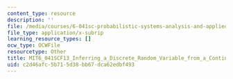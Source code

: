 ```yaml
---
content_type: resource
description: ''
file: /media/courses/6-041sc-probabilistic-systems-analysis-and-applied-probability-fall-2013/c2d46afc5b715d38bb67dca62edbf493_MIT6_041SCF13_Inferring_a_Discrete_Random_Variable_from_a_Continuous_Measurement_300k.vtt
file_type: application/x-subrip
learning_resource_types: []
ocw_type: OCWFile
resourcetype: Other
title: MIT6_041SCF13_Inferring_a_Discrete_Random_Variable_from_a_Continuous_Measurement_300k.srt
uid: c2d46afc-5b71-5d38-bb67-dca62edbf493
---
```

